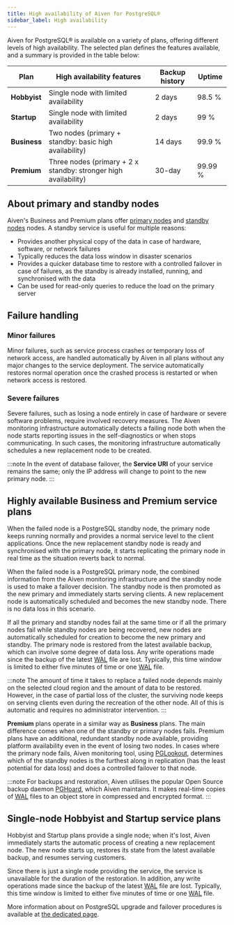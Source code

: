 ```yaml
---
title: High availability of Aiven for PostgreSQL®
sidebar_label: High availability
---
```


Aiven for PostgreSQL® is available on a variety of plans, offering different levels of high availability. The selected plan defines the features available, and a summary is provided in the table below:

| Plan         | High availability features                                      | Backup history | Uptime  |
| ------------ | --------------------------------------------------------------- | -------------- | ------- |
| **Hobbyist** | Single node with limited availability                           | 2 days         | 98.5 %  |
| **Startup**  | Single node with limited availability                           | 2 days         | 99 %    |
| **Business** | Two nodes (primary + standby: basic high availability)          | 14 days        | 99.9 %  |
| **Premium**  | Three nodes (primary + 2 x standby: stronger high availability) | 30-day         | 99.99 % |

## About primary and standby nodes

Aiven's Business and Premium plans offer
[primary nodes](/docs/products/postgresql/reference/terminology) and
[standby nodes](/docs/products/postgresql/reference/terminology) nodes. A standby service
is useful for multiple reasons:

-   Provides another physical copy of the data in case of hardware,
    software, or network failures
-   Typically reduces the data loss window in disaster scenarios
-   Provides a quicker database time to restore with a controlled
    failover in case of failures, as the standby is already installed,
    running, and synchronised with the data
-   Can be used for read-only queries to reduce the load on the primary
    server

## Failure handling

### Minor failures

Minor failures, such as service process crashes or temporary loss of
network access, are handled automatically by Aiven in all plans without
any major changes to the service deployment. The service automatically
restores normal operation once the crashed process is restarted or when network access is
restored.

### Severe failures

Severe failures, such as losing a node entirely in case of hardware
or severe software problems, require involved recovery measures. The
Aiven monitoring infrastructure automatically detects a failing node
both when the node starts reporting issues in the self-diagnostics or
when stops communicating. In such cases, the monitoring infrastructure
automatically schedules a new replacement node to be created.

:::note
In the event of database failover, the **Service URI** of your service
remains the same; only the IP address will change to point to the new
primary node.
:::

## Highly available Business and Premium service plans

When the failed node is a PostgreSQL standby node, the primary node
keeps running normally and provides a normal service level to the client
applications. Once the new replacement standby node is ready and
synchronised with the primary node, it starts replicating the primary
node in real time as the situation reverts back to normal.

When the failed node is a PostgreSQL primary node, the combined
information from the Aiven monitoring infrastructure and the standby
node is used to make a failover decision. The standby node is then
promoted as the new primary and immediately starts serving clients. A
new replacement node is automatically scheduled and becomes the new
standby node. There is no data loss in this scenario.

If all the primary and standby nodes fail at the same time or if all the primary
nodes fail while standby nodes are being recovered, new
nodes are automatically scheduled for creation to become the new primary
and standby. The primary node is restored from the latest available
backup, which can involve some degree of data loss. Any write
operations made since the backup of the latest
[WAL](/docs/products/postgresql/reference/terminology) file are lost. Typically, this time
window is limited to either five minutes of time or one
[WAL](/docs/products/postgresql/reference/terminology) file.

:::note
The amount of time it takes to replace a failed node depends mainly on
the selected cloud region and the amount of data to be restored.
However, in the case of partial loss of the cluster, the surviving node
keeps on serving clients even during the recreation of the other node.
All of this is automatic and requires no administrator intervention.
:::

**Premium** plans operate in a similar way as **Business** plans. The
main difference comes when one of the standby or primary nodes
fails. Premium plans have an additional, redundant standby node
available, providing platform availability even in the event of losing
two nodes. In cases where the primary node fails, Aiven monitoring tool,
using
[PGLookout](/docs/products/postgresql/reference/terminology), determines which of the
standby nodes is the furthest along
in replication (has the least potential for data loss) and does a
controlled failover to that node.

:::note
For backups and restoration, Aiven utilises the popular Open Source
backup daemon
[PGHoard](/docs/products/postgresql/reference/terminology), which Aiven maintains. It
makes real-time copies of
[WAL](/docs/products/postgresql/reference/terminology) files to an object store in
compressed and encrypted format.
:::

## Single-node Hobbyist and Startup service plans

Hobbyist and Startup plans provide a single node; when it's lost, Aiven
immediately starts the automatic process of creating a new replacement
node. The new node starts up, restores its state from the latest
available backup, and resumes serving customers.

Since there is just a single node providing the service, the service is
unavailable for the duration of the restoration. In addition, any write
operations made since the backup of the latest
[WAL](/docs/products/postgresql/reference/terminology) file are lost. Typically, this time
window is limited to
either five minutes of time or one
[WAL](/docs/products/postgresql/reference/terminology) file.

More information about on PostgreSQL upgrade and failover procedures is
available at [the dedicated page](upgrade-failover).
